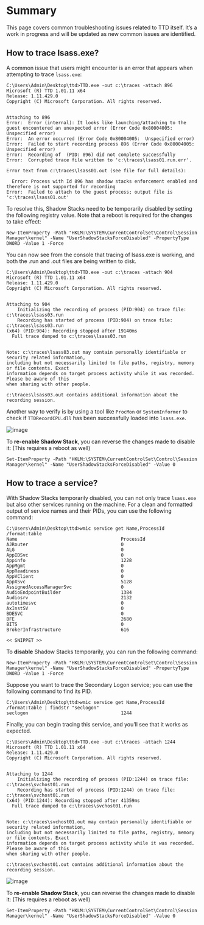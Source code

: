 # Summary

This page covers common troubleshooting issues related to TTD itself. It’s a work in progress and will be updated as new common issues are identified.

## How to trace lsass.exe?

A common issue that users might encounter is an error that appears when attempting to trace `lsass.exe`:

```
C:\Users\Admin\Desktop\ttd>TTD.exe -out c:\traces -attach 896
Microsoft (R) TTD 1.01.11 x64
Release: 1.11.429.0
Copyright (C) Microsoft Corporation. All rights reserved.


Attaching to 896
Error:  Error (internal): It looks like launching/attaching to the guest encountered an unexpected error (Error Code 0x80004005:  Unspecified error)
Error:  An error occurred (Error Code 0x80004005:  Unspecified error)
Error:  Failed to start recording process 896 (Error Code 0x80004005:  Unspecified error)
Error:  Recording of  (PID: 896) did not complete successfully
Error:  Corrupted trace file written to 'c:\traces\lsass01.run.err'.

Error text from c:\traces\lsass01.out (see file for full details):

  Error: Process with Id 896 has shadow stacks enforcement enabled and therefore is not supported for recording
Error:  Failed to attach to the guest process; output file is 'c:\traces\lsass01.out'
```

To resolve this, Shadow Stacks need to be temporarily disabled by setting the following registry value. Note that a reboot is required for the changes to take effect:

```
New-ItemProperty -Path "HKLM:\SYSTEM\CurrentControlSet\Control\Session Manager\kernel" -Name "UserShadowStacksForceDisabled" -PropertyType DWORD -Value 1 -Force
```

You can now see from the console that tracing of lsass.exe is working, and both the .run and .out files are being written to disk.

```
C:\Users\Admin\Desktop\ttd>TTD.exe -out c:\traces -attach 904
Microsoft (R) TTD 1.01.11 x64
Release: 1.11.429.0
Copyright (C) Microsoft Corporation. All rights reserved.


Attaching to 904
    Initializing the recording of process (PID:904) on trace file: c:\traces\lsass03.run
    Recording has started of process (PID:904) on trace file: c:\traces\lsass03.run
(x64) (PID:904): Recording stopped after 19140ms
  Full trace dumped to c:\traces\lsass03.run


Note: c:\traces\lsass03.out may contain personally identifiable or security related information,
including but not necessarily limited to file paths, registry, memory or file contents. Exact
information depends on target process activity while it was recorded. Please be aware of this
when sharing with other people.

c:\traces\lsass03.out contains additional information about the recording session.
```

Another way to verify is by using a tool like `ProcMon` or `SystemInformer` to check if `TTDRecordCPU.dll` has been successfully loaded into `lsass.exe`.

![image](https://github.com/user-attachments/assets/cad04764-c4ee-426b-8263-7884d2139e24)

To **re-enable Shadow Stack**, you can reverse the changes made to disable it: (This requires a reboot as well)

```
Set-ItemProperty -Path "HKLM:\SYSTEM\CurrentControlSet\Control\Session Manager\kernel" -Name "UserShadowStacksForceDisabled" -Value 0
```

## How to trace a service?

With Shadow Stacks temporarily disabled, you can not only trace `lsass.exe` but also other services running on the machine. For a clean and formatted output of service names and their PIDs, you can use the following command:

```
C:\Users\Admin\Desktop\ttd>wmic service get Name,ProcessId /format:table
Name                                      ProcessId
AJRouter                                  0
ALG                                       0
AppIDSvc                                  0
Appinfo                                   1228
AppMgmt                                   0
AppReadiness                              0
AppVClient                                0
AppXSvc                                   5128
AssignedAccessManagerSvc                  0
AudioEndpointBuilder                      1384
Audiosrv                                  2132
autotimesvc                               0
AxInstSV                                  0
BDESVC                                    0
BFE                                       2680
BITS                                      0
BrokerInfrastructure                      616

<< SNIPPET >>
```

To **disable** Shadow Stacks temporarily, you can run the following command:

```
New-ItemProperty -Path "HKLM:\SYSTEM\CurrentControlSet\Control\Session Manager\kernel" -Name "UserShadowStacksForceDisabled" -PropertyType DWORD -Value 1 -Force
```

Suppose you want to trace the Secondary Logon service; you can use the following command to find its PID.

```
C:\Users\Admin\Desktop\ttd>wmic service get Name,ProcessId /format:table | findstr "seclogon"
seclogon                                  1244
```

Finally, you can begin tracing this service, and you’ll see that it works as expected.

```
C:\Users\Admin\Desktop\ttd>TTD.exe -out c:\traces -attach 1244
Microsoft (R) TTD 1.01.11 x64
Release: 1.11.429.0
Copyright (C) Microsoft Corporation. All rights reserved.


Attaching to 1244
    Initializing the recording of process (PID:1244) on trace file: c:\traces\svchost01.run
    Recording has started of process (PID:1244) on trace file: c:\traces\svchost01.run
(x64) (PID:1244): Recording stopped after 41359ms
  Full trace dumped to c:\traces\svchost01.run


Note: c:\traces\svchost01.out may contain personally identifiable or security related information,
including but not necessarily limited to file paths, registry, memory or file contents. Exact
information depends on target process activity while it was recorded. Please be aware of this
when sharing with other people.

c:\traces\svchost01.out contains additional information about the recording session.
```

![image](https://github.com/user-attachments/assets/98ac4b6c-a74c-4259-997f-b346829b4616)


To **re-enable Shadow Stack**, you can reverse the changes made to disable it: (This requires a reboot as well)

```
Set-ItemProperty -Path "HKLM:\SYSTEM\CurrentControlSet\Control\Session Manager\kernel" -Name "UserShadowStacksForceDisabled" -Value 0
```
